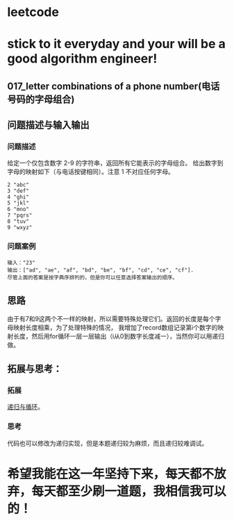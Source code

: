 # leetcode
# stick to it everyday and your will be a good algorithm engineer!
## 017_letter combinations of a phone number(电话号码的字母组合)
## 问题描述与输入输出

### 问题描述

给定一个仅包含数字 2-9 的字符串，返回所有它能表示的字母组合。
给出数字到字母的映射如下（与电话按键相同）。注意 1 不对应任何字母。

	2 "abc"
	3 "def"
	4 "ghi"
	5 "jkl"
	6 "mno"
	7 "pqrs"
	8 "tuv"
	9 "wxyz"

### 问题案例

	输入："23"
	输出：["ad", "ae", "af", "bd", "be", "bf", "cd", "ce", "cf"].
	尽管上面的答案是按字典序排列的，但是你可以任意选择答案输出的顺序。
 
## 思路			
由于有7和9这两个不一样的映射，所以需要特殊处理它们。返回的长度是每个字母映射长度相乘，为了处理特殊的情况，
我增加了record数组记录第i个数字的映射长度，然后用for循环一层一层输出（i从0到数字长度减一），当然你可以用递归做。

## 拓展与思考：
### 拓展
[递归与循环](https://www.zhihu.com/question/20418254)。
### 思考
代码也可以修改为递归实现，但是本题递归较为麻烦，而且递归较难调试。
        
# 希望我能在这一年坚持下来，每天都不放弃，每天都至少刷一道题，我相信我可以的！
